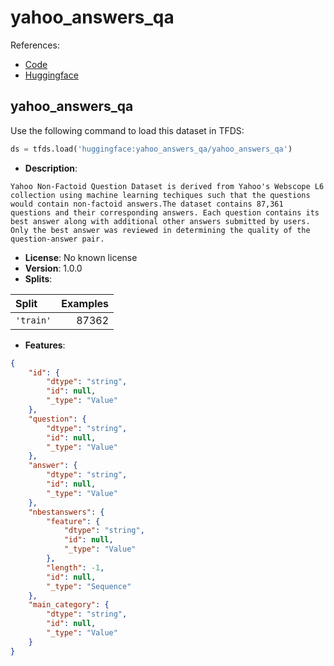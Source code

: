 # yahoo_answers_qa

References:

*   [Code](https://github.com/huggingface/datasets/blob/master/datasets/yahoo_answers_qa)
*   [Huggingface](https://huggingface.co/datasets/yahoo_answers_qa)


## yahoo_answers_qa


Use the following command to load this dataset in TFDS:

```python
ds = tfds.load('huggingface:yahoo_answers_qa/yahoo_answers_qa')
```

*   **Description**:

```
Yahoo Non-Factoid Question Dataset is derived from Yahoo's Webscope L6 collection using machine learning techiques such that the questions would contain non-factoid answers.The dataset contains 87,361 questions and their corresponding answers. Each question contains its best answer along with additional other answers submitted by users. Only the best answer was reviewed in determining the quality of the question-answer pair.
```

*   **License**: No known license
*   **Version**: 1.0.0
*   **Splits**:

Split  | Examples
:----- | -------:
`'train'` | 87362

*   **Features**:

```json
{
    "id": {
        "dtype": "string",
        "id": null,
        "_type": "Value"
    },
    "question": {
        "dtype": "string",
        "id": null,
        "_type": "Value"
    },
    "answer": {
        "dtype": "string",
        "id": null,
        "_type": "Value"
    },
    "nbestanswers": {
        "feature": {
            "dtype": "string",
            "id": null,
            "_type": "Value"
        },
        "length": -1,
        "id": null,
        "_type": "Sequence"
    },
    "main_category": {
        "dtype": "string",
        "id": null,
        "_type": "Value"
    }
}
```


